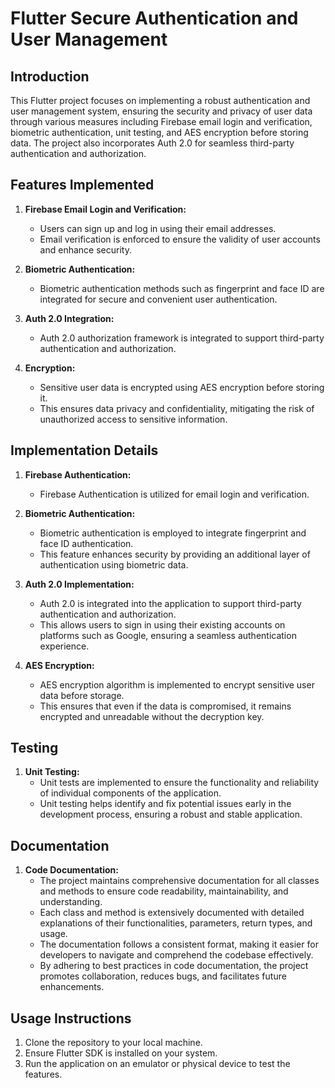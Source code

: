 # Flutter Secure Authentication and User Management

## Introduction

This Flutter project focuses on implementing a robust authentication and user management system,
ensuring the security and privacy of user data through various measures including Firebase email
login and verification,
biometric authentication, unit testing, and AES encryption before storing data.
The project also incorporates Auth 2.0 for seamless third-party authentication and authorization.

## Features Implemented

1. **Firebase Email Login and Verification:**
    - Users can sign up and log in using their email addresses.
    - Email verification is enforced to ensure the validity of user accounts and enhance security.

2. **Biometric Authentication:**
    - Biometric authentication methods such as fingerprint and face ID are integrated for secure and
      convenient user authentication.

3. **Auth 2.0 Integration:**
    - Auth 2.0 authorization framework is integrated to support third-party authentication and
      authorization.

4. **Encryption:**
    - Sensitive user data is encrypted using AES encryption before storing it.
    - This ensures data privacy and confidentiality, mitigating the risk of unauthorized access to
      sensitive information.

## Implementation Details

1. **Firebase Authentication:**
    - Firebase Authentication is utilized for email login and verification.

2. **Biometric Authentication:**
    - Biometric authentication is employed to integrate fingerprint and face ID
      authentication.
    - This feature enhances security by providing an additional layer of authentication using
      biometric data.

3. **Auth 2.0 Implementation:**
    - Auth 2.0 is integrated into the application to support third-party authentication and
      authorization.
    - This allows users to sign in using their existing accounts on platforms such as Google,
      ensuring a seamless authentication experience.

4. **AES Encryption:**
    - AES encryption algorithm is implemented to encrypt sensitive user data before storage.
    - This ensures that even if the data is compromised, it remains encrypted and unreadable without
      the decryption key.

## Testing

1. **Unit Testing:**
    - Unit tests are implemented to ensure the functionality and reliability of individual
      components of the application.
    - Unit testing helps identify and fix potential issues early in the development process,
      ensuring a robust and stable application.

## Documentation

1. **Code Documentation:**
    - The project maintains comprehensive documentation for all classes and methods to ensure code
      readability, maintainability, and understanding.
    - Each class and method is extensively documented with detailed explanations of their
      functionalities, parameters, return types, and usage.
    - The documentation follows a consistent format, making it easier for developers to navigate and
      comprehend the codebase effectively.
    - By adhering to best practices in code documentation, the project promotes collaboration,
      reduces bugs, and facilitates future enhancements.

## Usage Instructions

1. Clone the repository to your local machine.
2. Ensure Flutter SDK is installed on your system.
3. Run the application on an emulator or physical device to test the features.


